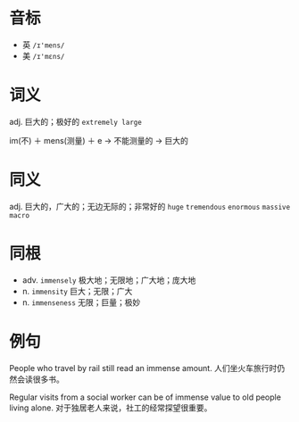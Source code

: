 # 音标

- 英 `/ɪ'mens/`
- 美 `/ɪ'mɛns/`

# 词义

adj. 巨大的；极好的
`extremely large`



im(不) ＋ mens(测量) ＋ e → 不能测量的 → 巨大的

# 同义

adj. 巨大的，广大的；无边无际的；非常好的
`huge` `tremendous` `enormous` `massive` `macro`

# 同根

- adv. `immensely` 极大地；无限地；广大地；庞大地
- n. `immensity` 巨大；无限；广大
- n. `immenseness` 无限；巨量；极妙

# 例句

People who travel by rail still read an immense amount.
人们坐火车旅行时仍然会读很多书。

Regular visits from a social worker can be of immense value to old people living alone.
对于独居老人来说，社工的经常探望很重要。



